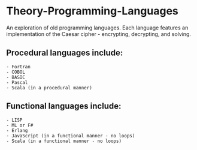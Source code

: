 # Theory-Programming-Languages

An exploration of old programming languages. Each language features an implementation of the Caesar cipher - encrypting, decrypting, and solving.

## Procedural languages include:
    - Fortran
    - COBOL
    - BASIC
    - Pascal
    - Scala (in a procedural manner)

## Functional languages include:
    - LISP
    - ML or F#
    - Erlang
    - JavaScript (in a functional manner - no loops)
    - Scala	(in a functional manner - no loops) 
